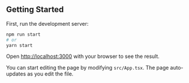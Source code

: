 

## Getting Started

First, run the development server:

```bash
npm run start
# or
yarn start
```

Open [http://localhost:3000](http://localhost:3000) with your browser to see the result.

You can start editing the page by modifying `src/App.tsx`. The page auto-updates as you edit the file.